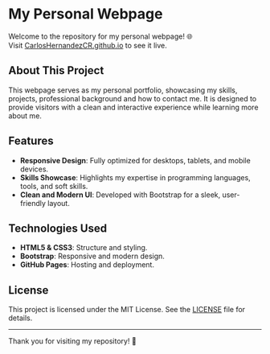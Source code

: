 # My Personal Webpage

Welcome to the repository for my personal webpage! 🌐  
Visit [CarlosHernandezCR.github.io](https://CarlosHernandezCR.github.io) to see it live.  

## About This Project
This webpage serves as my personal portfolio, showcasing my skills, projects, professional background and how to contact me. It is designed to provide visitors with a clean and interactive experience while learning more about me.

## Features
- **Responsive Design**: Fully optimized for desktops, tablets, and mobile devices.
- **Skills Showcase**: Highlights my expertise in programming languages, tools, and soft skills.
- **Clean and Modern UI**: Developed with Bootstrap for a sleek, user-friendly layout.

## Technologies Used
- **HTML5 & CSS3**: Structure and styling.
- **Bootstrap**: Responsive and modern design.
- **GitHub Pages**: Hosting and deployment.

## License
This project is licensed under the MIT License. See the [LICENSE](LICENSE) file for details.

---

Thank you for visiting my repository! 🚀
